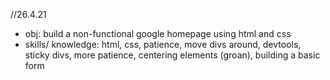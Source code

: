 //26.4.21
- obj: build a non-functional google homepage using html and css
- skills/ knowledge: html, css, patience, move divs around, devtools, sticky divs, more patience, centering elements (groan), building a basic form